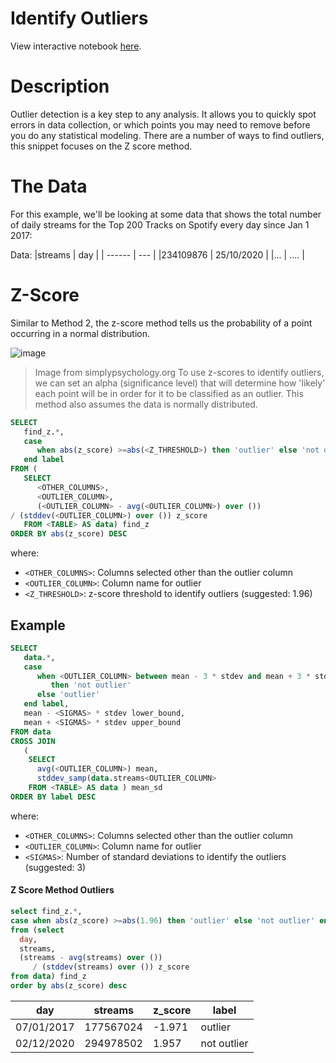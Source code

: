 # Identify Outliers
View interactive notebook [here](https://count.co/n/lgTo572j3We?vm=e).

# Description
Outlier detection is a key step to any analysis. It allows you to quickly spot errors in data collection, or which points you may need to remove before you do any statistical modeling.
There are a number of ways to find outliers, this snippet focuses on the Z score method.
# The Data
For this example, we'll be looking at some data that shows the total number of daily streams for the Top 200 Tracks on Spotify every day since Jan 1 2017:

Data:
|streams | day |
| ------ | --- |
|234109876 | 25/10/2020 |
|... | .... |


# Z-Score
Similar to Method 2, the z-score method tells us the probability of a point occurring in a normal distribution.

![image](https://user-images.githubusercontent.com/42146708/127680954-ed19dc55-3df8-43a5-9db3-beabd7f37fd0.png)

> Image from simplypsychology.org
To use z-scores to identify outliers, we can set an alpha (significance level) that will determine how 'likely' each point will be in order for it to be classified as an outlier.
This method also assumes the data is normally distributed.

```sql
SELECT 
   find_z.*,
   case 
      when abs(z_score) >=abs(<Z_THRESHOLD>) then 'outlier' else 'not outlier' 
   end label
FROM (
   SELECT
      <OTHER_COLUMNS>,
      <OUTLIER_COLUMN>,
      (<OUTLIER_COLUMN> - avg(<OUTLIER_COLUMN>) over ())
/ (stddev(<OUTLIER_COLUMN>) over ()) z_score
   FROM <TABLE> AS data) find_z
ORDER BY abs(z_score) DESC
```
where:
- `<OTHER_COLUMNS>`: Columns selected other than the outlier column
- `<OUTLIER_COLUMN>`: Column name for outlier
- `<Z_THRESHOLD>`: z-score threshold to identify outliers (suggested: 1.96)


## Example

```sql
SELECT
   data.*,
   case
      when <OUTLIER_COLUMN> between mean - 3 * stdev and mean + 3 * stdev 
         then 'not outlier'
      else 'outlier'
   end label,
   mean - <SIGMAS> * stdev lower_bound,
   mean + <SIGMAS> * stdev upper_bound
FROM data
CROSS JOIN 
   (
    SELECT
      avg(<OUTLIER_COLUMN>) mean,
      stddev_samp(data.streams<OUTLIER_COLUMN>    
    FROM <TABLE> AS data ) mean_sd
ORDER BY label DESC
```
where:
- `<OTHER_COLUMNS>`: Columns selected other than the outlier column
- `<OUTLIER_COLUMN>`: Column name for outlier
- `<SIGMAS>`: Number of standard deviations to identify the outliers (suggested: 3)

#### Z Score Method Outliers
```sql
select find_z.*,
case when abs(z_score) >=abs(1.96) then 'outlier' else 'not outlier' end label
from (select 
  day, 
  streams, 
  (streams - avg(streams) over ())
     / (stddev(streams) over ()) z_score
from data) find_z
order by abs(z_score) desc
```
| day | streams | z_score | label | 
| --- | ------- | ------ | ---------- | 
| 07/01/2017 | 177567024 | -1.971 |outlier | 
| 02/12/2020 | 294978502 | 1.957 | not outlier | 
